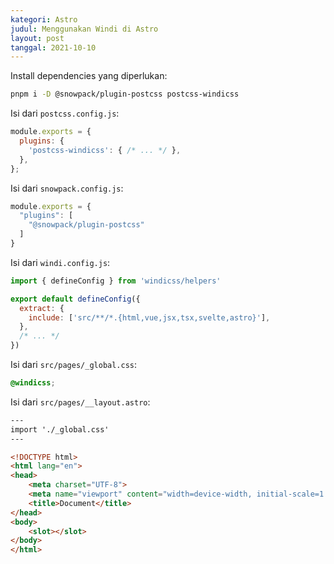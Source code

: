 ```yaml
---
kategori: Astro
judul: Menggunakan Windi di Astro
layout: post
tanggal: 2021-10-10
---
```


Install dependencies yang diperlukan:

```bash
pnpm i -D @snowpack/plugin-postcss postcss-windicss
```

Isi dari `postcss.config.js`:

```javascript
module.exports = {
  plugins: {
    'postcss-windicss': { /* ... */ },
  },
};
```

Isi dari `snowpack.config.js`:

```javascript
module.exports = {
  "plugins": [
    "@snowpack/plugin-postcss"
  ]
}
```

Isi dari `windi.config.js`:

```javascript
import { defineConfig } from 'windicss/helpers'

export default defineConfig({
  extract: {
    include: ['src/**/*.{html,vue,jsx,tsx,svelte,astro}'],
  },
  /* ... */
})
```

Isi dari `src/pages/_global.css`:

```css
@windicss;
```

Isi dari `src/pages/__layout.astro`:

```html
---
import './_global.css'
---

<!DOCTYPE html>
<html lang="en">
<head>
	<meta charset="UTF-8">
	<meta name="viewport" content="width=device-width, initial-scale=1.0">
	<title>Document</title>
</head>
<body>
	<slot></slot>	
</body>
</html>
```
